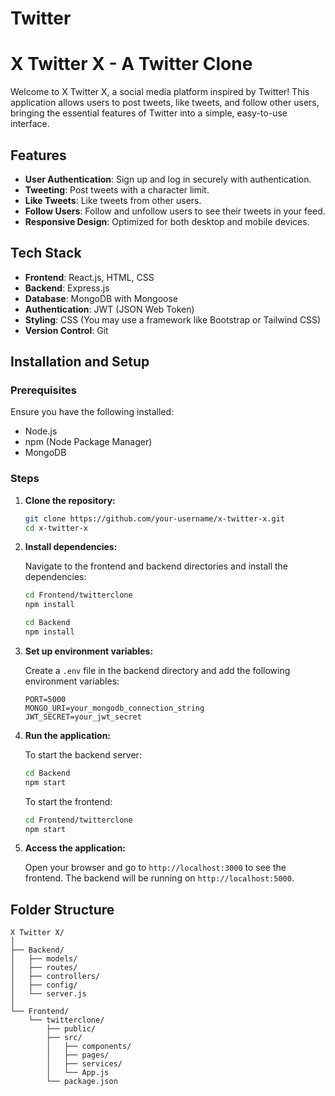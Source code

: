 # Twitter

# X Twitter X - A Twitter Clone

Welcome to X Twitter X, a social media platform inspired by Twitter! This application allows users to post tweets, like tweets, and follow other users, bringing the essential features of Twitter into a simple, easy-to-use interface.

## Features

- **User Authentication**: Sign up and log in securely with authentication.
- **Tweeting**: Post tweets with a character limit.
- **Like Tweets**: Like tweets from other users.
- **Follow Users**: Follow and unfollow users to see their tweets in your feed.
- **Responsive Design**: Optimized for both desktop and mobile devices.

## Tech Stack

- **Frontend**: React.js, HTML, CSS
- **Backend**: Express.js
- **Database**: MongoDB with Mongoose
- **Authentication**: JWT (JSON Web Token)
- **Styling**: CSS (You may use a framework like Bootstrap or Tailwind CSS)
- **Version Control**: Git

## Installation and Setup

### Prerequisites

Ensure you have the following installed:

- Node.js
- npm (Node Package Manager)
- MongoDB

### Steps

1. **Clone the repository:**

    ```bash
    git clone https://github.com/your-username/x-twitter-x.git
    cd x-twitter-x
    ```

2. **Install dependencies:**

    Navigate to the frontend and backend directories and install the dependencies:

    ```bash
    cd Frontend/twitterclone
    npm install
    ```

    ```bash
    cd Backend
    npm install
    ```

3. **Set up environment variables:**

    Create a `.env` file in the backend directory and add the following environment variables:

    ```env
    PORT=5000
    MONGO_URI=your_mongodb_connection_string
    JWT_SECRET=your_jwt_secret
    ```

4. **Run the application:**

    To start the backend server:

    ```bash
    cd Backend
    npm start
    ```

    To start the frontend:

    ```bash
    cd Frontend/twitterclone
    npm start
    ```

5. **Access the application:**

    Open your browser and go to `http://localhost:3000` to see the frontend. The backend will be running on `http://localhost:5000`.

## Folder Structure

```plaintext
X Twitter X/
│
├── Backend/
│   ├── models/
│   ├── routes/
│   ├── controllers/
│   ├── config/
│   └── server.js
│
└── Frontend/
    └── twitterclone/
        ├── public/
        ├── src/
        │   ├── components/
        │   ├── pages/
        │   ├── services/
        │   └── App.js
        └── package.json
